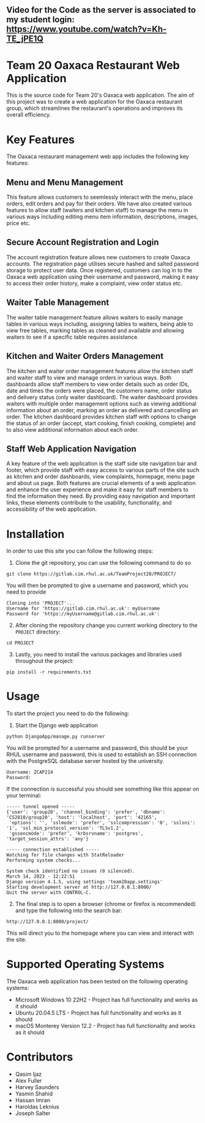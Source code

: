## Video for the Code as the server is associated to my student login: **https://www.youtube.com/watch?v=Kh-TE_jPE1Q**
Team 20 Oaxaca Restaurant Web Application
===============================================

This is the source code for Team 20's Oaxaca web application. The aim of this project was to create a web application for the Oaxaca restaurant group, which streamlines the restaurant's operations and improves its overall efficiency. 

Key Features
============

The Oaxaca restaurant management web app includes the following key features:

Menu and Menu Management
-------------------------

This feature allows customers to seemlessly interact with the menu, place orders, edit orders and pay for their orders. We have also created various features to allow staff (waiters and kitchen staff) to manage the menu in various ways including editing menu item information, descriptions, images, price etc.


Secure Account Registration and Login
--------------------------------------

The account registration feature allows new customers to create Oaxaca accounts. The registration page utilises secure hashed and salted password storage to protect user data. Once registered, customers can log in to the Oaxaca web application using their username and password, making it easy to access their order history, make a complaint, view order status etc.

Waiter Table Management
------------------------

The waiter table management feature allows waiters to easily manage tables in various ways including, assigning tables to waiters, being able to view free tables, marking tables as cleaned and available and allowing waiters to see if a specific table requires assistance.

Kitchen and Waiter Orders Management
------------------------------------

The kitchen and waiter order management features allow the kitchen staff and waiter staff to view and manage orders in various ways. Both dashboards allow staff members to view order details such as order IDs, date and times the orders were placed, the customers name, order status and delivery status (only waiter dashboard). The waiter dashboard provides waiters with multiple order management options such as viewing additional information about an order, marking an order as delivered and cancelling an order. The kitchen dashboard provides kitchen staff with options to change the status of an order (accept, start cooking, finish cooking, complete) and to also view additional information about each order.


Staff Web Application Navigation
---------------------------------

A key feature of the web application is the staff side site navigation bar and footer, which provide staff with easy access to various parts of the site such as kitchen and order dashboards, view complaints, homepage, menu page and about us page. Both features are crucial elements of a web application and enhance the user experience and make it easy for staff members to find the information they need. By providing easy navigation and important links, these elements contribute to the usability, functionality, and accessibility of the web application.


Installation
============

In order to use this site you can follow the following steps:

1) Clone the git repository, you can use the following command to do so
```
git clone https://gitlab.cim.rhul.ac.uk/TeamProject20/PROJECT/
```
You will then be prompted to give a username and password, which you need to provide
```
Cloning into 'PROJECT'...
Username for 'https://gitlab.cim.rhul.ac.uk': myUsername
Password for 'https://myUsername@gitlab.cim.rhul.ac.uk': 
```

2) After cloning the repository change you current working directory to the ```PROJECT``` directory:
```
cd PROJECT
```

3) Lastly, you need to install the various packages and libraries used throughout the project:
```
pip install -r requirements.txt
```

Usage
=====

To start the project you need to do the following:

1) Start the Django web application
```
python DjangoApp/manage.py runserver
```
You will be prompted for a username and password, this should be your RHUL username and password, this is used to establish an SSH connection with the PostgreSQL database server hosted by the university. 
```
Username: ZCAP214
Password: 
```

If the connection is successful you should see something like this appear on your terminal:
```
----- tunnel opened -----
{'user': 'group20', 'channel_binding': 'prefer', 'dbname': 'CS2810/group20', 'host': 'localhost', 'port': '42165',
 'options': '', 'sslmode': 'prefer', 'sslcompression': '0', 'sslsni': '1', 'ssl_min_protocol_version': 'TLSv1.2',
 'gssencmode': 'prefer', 'krbsrvname': 'postgres', 'target_session_attrs': 'any'} 

----- connection established -----
Watching for file changes with StatReloader
Performing system checks...

System check identified no issues (0 silenced).
March 14, 2023 - 12:22:51
Django version 4.1.5, using settings 'team20app.settings'
Starting development server at http://127.0.0.1:8000/
Quit the server with CONTROL-C.
```

2) The final step is to open a browser (chrome or firefox is recommended) and type the following into the search bar:
```
http://127.0.0.1:8000/project/
```
This will direct you to the homepage where you can view and interact with the site.

Supported Operating Systems
============================

The Oaxaca web application has been tested on the following operating systems:

- Microsoft Windows 10 22H2 - Project has full functionality and works as it should
- Ubuntu 20.04.5 LTS - Project has full functionality and works as it should
- macOS Monterey Version 12.2 - Project has full functionality and works as it should

Contributors
=============

- Qasim Ijaz
- Alex Fuller
- Harvey Saunders
- Yasmin Shahid
- Hassan Imran
- Haroldas Leknius
- Joseph Salter
